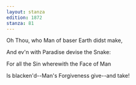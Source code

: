 ```yaml
---
layout: stanza
edition: 1872
stanza: 81
---
```


Oh Thou, who Man of baser Earth didst make,

And ev'n with Paradise devise the Snake:

For all the Sin wherewith the Face of Man

Is blacken'd--Man's Forgiveness give--and take!
